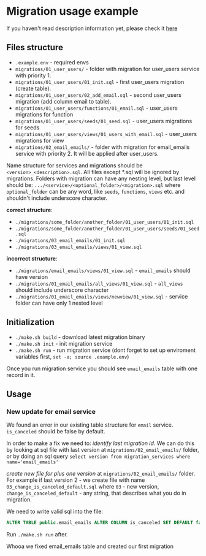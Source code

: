 # Migration usage example
If you haven't read description information yet, please check it [here](../readme.md#database-migration-service)

## Files structure
- `.example.env` - required envs
- `migrations/01_user_users/` - folder with migration for user_users service with priority 1.
- `migrations/01_user_users/01_init.sql` - first user_users migration (create table).
- `migrations/01_user_users/02_add_email.sql` - second user_users migration (add column email to table).
- `migrations/01_user_users/functions/01_email.sql` - user_users migrations for function
- `migrations/01_user_users/seeds/01_seed.sql` - user_users migrations for seeds
- `migrations/01_user_users/views/01_users_with_email.sql` - user_users migrations for view
- `migrations/02_email_emails/` - folder with migration for email_emails service with priority 2. It will be applied after user_users.

Name structure for services and migrations should be `<version>_<description>.sql`. All files except *.sql will be ignored by migrations.
Folders with migration can have any nesting level, but last level should be:
`.../<service>/<optional_folder>/<migration>.sql`
where `optional_folder` can be any word, like `seeds`, `functions`, `views` etc. and shouldn't include underscore character.

**correct structure**:
- `./migrations/some_folder/another_folder/01_user_users/01_init.sql`
- `./migrations/some_folder/another_folder/01_user_users/seeds/01_seed.sql`
- `./migrations/03_email_emails/01_init.sql`
- `./migrations/03_email_emails/views/01_view.sql`

**incorrect structure**:

- `./migrations/email_emails/views/01_view.sql` - `email_emails` should have version
- `./migrations/01_email_emails/all_views/01_view.sql` - `all_views` should include underscore character
- `./migrations/01_email_emails/views/newview/01_view.sql` - service folder can have only 1 nested level


## Initialization
- `./make.sh build` - download latest migration binary
- `./make.sh init` - init migration service
- `./make.sh run` - run migration service (dont forget to set up enviroment variables first, `set -a; source .example.env`)

Once you run migration service you should see `email_emails` table with one record in it.

## Usage

### New update for email service
We found an error in our existing table structure for `email` service.
`is_canceled` should be false by default.

In order to make a fix we need to:
*identify last migration id*. We can do this by looking at sql file with last version at `migrations/02_email_emails/` folder, or by doing an sql query `select version from migration_services where name='email_emails'`

*create new file for plus one version* at `migrations/02_email_emails/` folder. For example if last version 2 - we create file with name `03_change_is_canceled_default.sql` where `03` - new version, `change_is_canceled_default` - any string, that describes what you do in migration. 

We need to write valid sql into the file:
```sql
ALTER TABLE public.email_emails ALTER COLUMN is_canceled SET DEFAULT false;
```
Run `./make.sh run` after.

Whooa we fixed email_emails table and created our first migration
